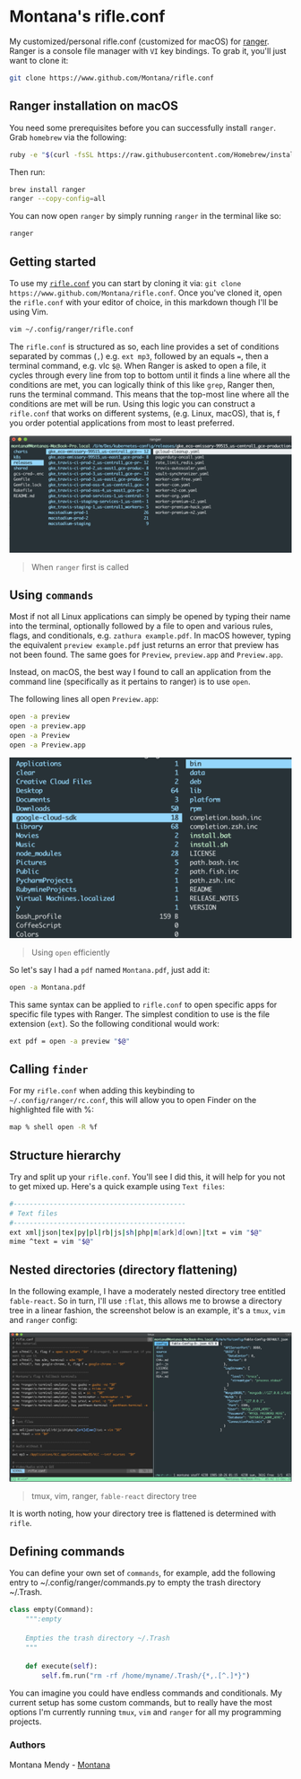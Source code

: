 # Montana's rifle.conf 

My customized/personal rifle.conf (customized for macOS) for [ranger](https://github.com/ranger/ranger). Ranger is a console file manager with `VI` key bindings. To grab it, you'll just want to clone it: 

```bash
git clone https://www.github.com/Montana/rifle.conf
```

## Ranger installation on macOS 

You need some prerequisites before you can successfully install `ranger`. Grab `homebrew` via the following: 

```bash
ruby -e "$(curl -fsSL https://raw.githubusercontent.com/Homebrew/install/master/install)" < /dev/null 2> /dev/null
```

Then run: 

```bash
brew install ranger
ranger --copy-config=all
```

You can now open `ranger` by simply running `ranger` in the terminal like so: 

```bash
ranger
```

## Getting started 

To use my [`rifle.conf`](https://github.com/Montana/rifle.conf/blob/main/rifle.conf) you can start by cloning it via: `git clone https://www.github.com/Montana/rifle.conf`. Once you've cloned it, open the `rifle.conf` with your editor of choice, in this markdown though I'll be using Vim. 

```bash
vim ~/.config/ranger/rifle.conf
```

The `rifle.conf` is structured as so, each line provides a set of conditions separated by commas (`,`) e.g. `ext mp3`, followed by an equals `=`, then a terminal command, e.g. vlc `$@`. When Ranger is asked to open a file, it cycles through every line from top to bottom until it finds a line where all the conditions are met, you can logically think of this like `grep`, Ranger then, runs the terminal command. This means that the top-most line where all the conditions are met will be run. Using this logic you can construct a `rifle.conf` that works on different systems, (e.g. Linux, macOS), that is, f you order potential applications from most to least preferred.

![Ranger](ranger.png)
> When `ranger` first is called

## Using `commands`

Most if not all Linux applications can simply be opened by typing their name into the terminal, optionally followed by a file to open and various rules, flags, and conditionals, e.g. `zathura example.pdf`. In macOS however, typing the equivalent `preview example.pdf` just returns an error that preview has not been found. The same goes for `Preview`, `preview.app` and `Preview.app`.

Instead, on macOS, the best way I found to call an application from the command line (specifically as it pertains to ranger) is to use `open`.

The following lines all open `Preview.app`:

```bash
open -a preview
open -a preview.app
open -a Preview
open -a Preview.app
```

![Open](cloud.png)
> Using `open` efficiently

So let's say I had a `pdf` named `Montana.pdf`, just add it:

```bash
open -a Montana.pdf
```
This same syntax can be applied to `rifle.conf` to open specific apps for specific file types with Ranger. The simplest condition to use is the file extension (`ext`). So the following conditional would work: 

```bash
ext pdf = open -a preview "$@"
``` 

## Calling `finder` 

For my `rifle.conf` when adding this keybinding to `~/.config/ranger/rc.conf`, this will allow you to open Finder on the highlighted file with %:

```bash
map % shell open -R %f
```

## Structure hierarchy

Try and split up your `rifle.conf`. You'll see I did this, it will help for you not to get mixed up. Here's a quick example using `Text files`: 

```bash
#-------------------------------------------
# Text files
#-------------------------------------------
ext xml|json|tex|py|pl|rb|js|sh|php|m[ark]d[own]|txt = vim "$@"
mime ^text = vim "$@"
```
## Nested directories (directory flattening)

In the following example, I have a moderately nested directory tree entitled `fable-react`. So in turn, I'll use `:flat`, this allows me to browse a directory tree in a linear fashion, the screenshot below is an example, it's a `tmux`, `vim` and `ranger` config: 

![tmux](tmux.png) 
> tmux, vim, ranger, `fable-react` directory tree

It is worth noting, how your directory tree is flattened is determined with `rifle`.

## Defining commands

You can define your own set of `commands`, for example, add the following entry to ~/.config/ranger/commands.py to empty the trash directory ~/.Trash.

```python
class empty(Command):
    """:empty

    Empties the trash directory ~/.Trash
    """

    def execute(self):
        self.fm.run("rm -rf /home/myname/.Trash/{*,.[^.]*}")
```

You can imagine you could have endless commands and conditionals. My current setup has some custom commands, but to really have the most options I'm currently running `tmux`, `vim` and `ranger` for all my programming projects.

### Authors 
Montana Mendy - [Montana](https://github.com/Montana)
